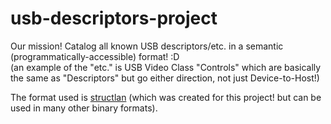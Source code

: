 # usb-descriptors-project
Our mission!  Catalog all known USB descriptors/etc. in a semantic (programmatically-accessible) format! :D<br/>
(an example of the "etc." is USB Video Class "Controls" which are basically the same as "Descriptors" but go either direction, not just Device-to-Host!)

The format used is [structlan](https://github.com/PuppyPi/structlan/wiki) (which was created for this project! but can be used in many other binary formats).
